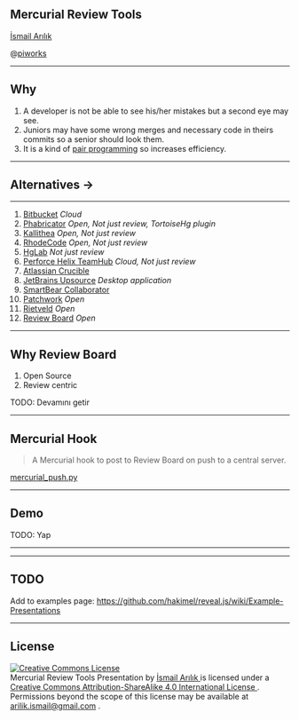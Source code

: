 ## Mercurial Review Tools

[İsmail Arılık](https://ismailarilik.com/)

@[piworks](https://www.piworks.net/)

---

## Why

1. A developer is not be able to see his/her mistakes but a second eye may see.
2. Juniors may have some wrong merges and necessary code in theirs commits so a senior should look them.
3. It is a kind of [pair programming](https://www.wikiwand.com/en/Pair_programming) so increases efficiency.

---

## Alternatives &#8594;

---

1. [Bitbucket](https://bitbucket.org/product/) *Cloud*
2. [Phabricator](https://www.phacility.com/phabricator/) *Open, Not just review, TortoiseHg plugin*
3. [Kallithea](https://kallithea-scm.org/) *Open, Not just review*
4. [RhodeCode](https://rhodecode.com/features/productivity) *Open, Not just review*
5. [HgLab](https://hglabhq.com/) *Not just review*
6. [Perforce Helix TeamHub](https://www.perforce.com/products/helix-teamhub) *Cloud, Not just review*
7. [Atlassian Crucible](https://www.atlassian.com/software/crucible)
8. [JetBrains Upsource](https://www.jetbrains.com/upsource/) *Desktop application*
9. [SmartBear Collaborator](https://smartbear.com/product/collaborator/overview/)
10. [Patchwork](http://jk.ozlabs.org/projects/patchwork/) *Open*
11. [Rietveld](https://github.com/rietveld-codereview/rietveld) *Open*
12. [Review Board](https://www.reviewboard.org/) *Open*

---

## Why Review Board

1. Open Source
2. Review centric

TODO: Devamını getir

---

## Mercurial Hook

> A Mercurial hook to post to Review Board on push to a central server.

[mercurial_push.py](https://github.com/misery/ExtendedApproval/blob/master/contrib/mercurial_push.py)

---

## Demo

TODO: Yap

---

<!-- .slide: data-background-iframe="https://www.reviewboard.org/" data-background-interactive -->

---

## TODO

Add to examples page: https://github.com/hakimel/reveal.js/wiki/Example-Presentations

---

## License

<a
    rel="license"
    href="http://creativecommons.org/licenses/by-sa/4.0/">
    <img
        alt="Creative Commons License"
        style="border-width:0"
        src="https://i.creativecommons.org/l/by-sa/4.0/88x31.png" />
</a>
<br />
<span
    xmlns:dct="http://purl.org/dc/terms/"
    property="dct:title">
    Mercurial Review Tools Presentation
</span>
by
<a
    xmlns:cc="http://creativecommons.org/ns#"
    href="https://ismailarilik.com/mercurial-review-tools-presentation/"
    property="cc:attributionName"
    rel="cc:attributionURL">
    İsmail Arılık
</a>
is licensed under a
<a
    rel="license"
    href="http://creativecommons.org/licenses/by-sa/4.0/">
    Creative Commons Attribution-ShareAlike 4.0 International License
</a>
.
<br />
Permissions beyond the scope of this license may be available at
<a
    xmlns:cc="http://creativecommons.org/ns#"
    href="mailto:arilik.ismail@gmail.com"
    rel="cc:morePermissions">
    arilik.ismail@gmail.com
</a>
.
